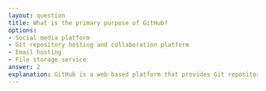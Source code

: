 ```yaml
---
layout: question
title: What is the primary purpose of GitHub?
options:
- Social media platform
- Git repository hosting and collaboration platform
- Email hosting
- File storage service
answer: 2
explanation: GitHub is a web-based platform that provides Git repository hosting and collaboration features for software development, including issue tracking, code review, and project management tools.
---
```


